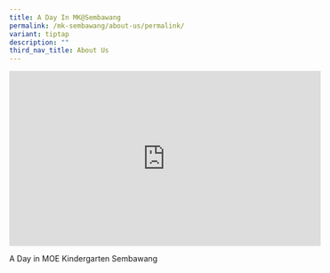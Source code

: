 ```yaml
---
title: A Day In MK@Sembawang
permalink: /mk-sembawang/about-us/permalink/
variant: tiptap
description: ""
third_nav_title: About Us
---
```

<div class="iframe-wrapper">
<iframe height="315" width="560" allowfullscreen="true" frameborder="0" src="https://www.youtube.com/embed/m1ED5IUgc4A?si=Z54b5z6U2PkESKcT"></iframe>
</div>
<p>A Day in MOE Kindergarten Sembawang</p>